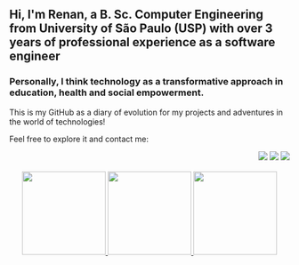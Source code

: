 ## Hi, I'm Renan, a B. Sc. Computer Engineering from University of São Paulo (USP) with over 3 years of professional experience as a software engineer 
### Personally, I think technology as a transformative approach in education, health and social empowerment.

This is my GitHub as a diary of evolution for my projects and adventures in the world of technologies! 

Feel free to explore it and contact me:

 
<div align="right"> 
  <a href = "mailto:renanperes99@alumni.usp.br" target="_blank">
    <img src="https://img.shields.io/badge/-Gmail-%23333?style=for-the-badge&logo=gmail&logoColor=white" target="_blank"></a>
  <a href="https://www.linkedin.com/in/renan-peres-martins/" target="_blank">
    <img src="https://img.shields.io/badge/-LinkedIn-%230077B5?style=for-the-badge&logo=linkedin&logoColor=white" target="_blank"></a> 
  <a href="https://huggingface.co/renanperes/" target="_blank">
    <img src="https://img.shields.io/badge/-Hugging%20Face-%230A0A0A?style=for-the-badge&logo=huggingface&logoColor=yellow" target="_blank"></a> 
</div>

<br>

<!--
![Your GitHub stats](https://github-readme-stats.vercel.app/api/top-langs/?username=RenanPeres&layout=compact&langs_count=7&theme=radical)
![Your GitHub stats](https://github-readme-stats.vercel.app/api?username=RenanPeres&show_icons=true&theme=radical&hide=stars,prs&include_all_commits=true&count_private=true)
![Readme Card](https://github-readme-stats.vercel.app/api/pin/?username=RenanPeres&repo=university-projects) -->

<div align="center">
  <a href="https://github.com/RenanPeres">
   <img height="150em" src="https://github-readme-stats.vercel.app/api/top-langs/?username=RenanPeres&langs_count=4&layout=compact&theme=radical"/>
   <img height="150em" src="https://github-readme-stats.vercel.app/api?username=RenanPeres&show_icons=true&theme=radical&include_all_commits=true&count_private=true&hide=stars,prs"/>
   <img height="150em" src="https://github-readme-stats.vercel.app/api/pin/?username=RenanPeres&repo=RenanPeres"/>
</div>
